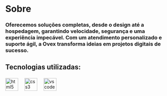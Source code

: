 <h1 align="left">Sobre</h1>

###

<h3 align="left">Oferecemos soluções completas, desde o design até a hospedagem, garantindo velocidade, segurança e uma experiência impecável. Com um atendimento personalizado e suporte ágil, a Ovex transforma ideias em projetos digitais de sucesso.</h3>

###



###

<div align="center">
</div>

###

<h2 align="left">Tecnologias utilizadas:</h2>

###

<div align="left">
  <img src="https://cdn.jsdelivr.net/gh/devicons/devicon/icons/html5/html5-original.svg" height="40" alt="html5 logo"  />
  <img width="12" />
  <img src="https://cdn.jsdelivr.net/gh/devicons/devicon/icons/css3/css3-original.svg" height="40" alt="css3 logo"  />
  <img width="12" />
  <img src="https://cdn.jsdelivr.net/gh/devicons/devicon/icons/vscode/vscode-original.svg" height="40" alt="vscode logo"  />
</div>

###
